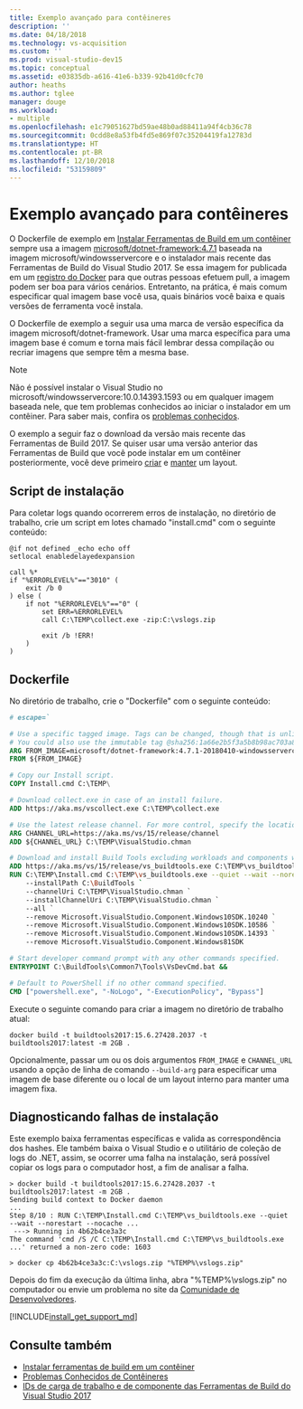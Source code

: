 ```yaml
---
title: Exemplo avançado para contêineres
description: ''
ms.date: 04/18/2018
ms.technology: vs-acquisition
ms.custom: ''
ms.prod: visual-studio-dev15
ms.topic: conceptual
ms.assetid: e03835db-a616-41e6-b339-92b41d0cfc70
author: heaths
ms.author: tglee
manager: douge
ms.workload:
- multiple
ms.openlocfilehash: e1c79051627bd59ae48b0ad88411a94f4cb36c78
ms.sourcegitcommit: 0cdd8e8a53fb4fd5e869f07c35204419fa12783d
ms.translationtype: HT
ms.contentlocale: pt-BR
ms.lasthandoff: 12/10/2018
ms.locfileid: "53159809"
---
```

# <a name="advanced-example-for-containers"></a>Exemplo avançado para contêineres

O Dockerfile de exemplo em [Instalar Ferramentas de Build em um contêiner](build-tools-container.md) sempre usa a imagem [microsoft/dotnet-framework:4.7.1](https://hub.docker.com/r/microsoft/dotnet-framework) baseada na imagem microsoft/windowsservercore e o instalador mais recente das Ferramentas de Build do Visual Studio 2017. Se essa imagem for publicada em um [registro do Docker](https://azure.microsoft.com/services/container-registry) para que outras pessoas efetuem pull, a imagem podem ser boa para vários cenários. Entretanto, na prática, é mais comum especificar qual imagem base você usa, quais binários você baixa e quais versões de ferramenta você instala.

O Dockerfile de exemplo a seguir usa uma marca de versão específica da imagem microsoft/dotnet-framework. Usar uma marca específica para uma imagem base é comum e torna mais fácil lembrar dessa compilação ou recriar imagens que sempre têm a mesma base.

> [!NOTE]
> Não é possível instalar o Visual Studio no microsoft/windowsservercore:10.0.14393.1593 ou em qualquer imagem baseada nele, que tem problemas conhecidos ao iniciar o instalador em um contêiner. Para saber mais, confira os [problemas conhecidos](build-tools-container-issues.md).

O exemplo a seguir faz o download da versão mais recente das Ferramentas de Build 2017. Se quiser usar uma versão anterior das Ferramentas de Build que você pode instalar em um contêiner posteriormente, você deve primeiro [criar](create-an-offline-installation-of-visual-studio.md) e [manter](update-a-network-installation-of-visual-studio.md) um layout.

## <a name="install-script"></a>Script de instalação

Para coletar logs quando ocorrerem erros de instalação, no diretório de trabalho, crie um script em lotes chamado "install.cmd" com o seguinte conteúdo:

```shell
@if not defined _echo echo off
setlocal enabledelayedexpansion

call %*
if "%ERRORLEVEL%"=="3010" (
    exit /b 0
) else (
    if not "%ERRORLEVEL%"=="0" (
        set ERR=%ERRORLEVEL%
        call C:\TEMP\collect.exe -zip:C:\vslogs.zip

        exit /b !ERR!
    )
)
```

## <a name="dockerfile"></a>Dockerfile

No diretório de trabalho, crie o "Dockerfile" com o seguinte conteúdo:

```dockerfile
# escape=`

# Use a specific tagged image. Tags can be changed, though that is unlikely for most images.
# You could also use the immutable tag @sha256:1a66e2b5f3a5b8b98ac703a8bfd4902ae60d307ed9842978df40dbc04ac86b1b
ARG FROM_IMAGE=microsoft/dotnet-framework:4.7.1-20180410-windowsservercore-1709
FROM ${FROM_IMAGE}

# Copy our Install script.
COPY Install.cmd C:\TEMP\

# Download collect.exe in case of an install failure.
ADD https://aka.ms/vscollect.exe C:\TEMP\collect.exe

# Use the latest release channel. For more control, specify the location of an internal layout.
ARG CHANNEL_URL=https://aka.ms/vs/15/release/channel
ADD ${CHANNEL_URL} C:\TEMP\VisualStudio.chman

# Download and install Build Tools excluding workloads and components with known issues.
ADD https://aka.ms/vs/15/release/vs_buildtools.exe C:\TEMP\vs_buildtools.exe
RUN C:\TEMP\Install.cmd C:\TEMP\vs_buildtools.exe --quiet --wait --norestart --nocache `
    --installPath C:\BuildTools `
    --channelUri C:\TEMP\VisualStudio.chman `
    --installChannelUri C:\TEMP\VisualStudio.chman `
    --all `
    --remove Microsoft.VisualStudio.Component.Windows10SDK.10240 `
    --remove Microsoft.VisualStudio.Component.Windows10SDK.10586 `
    --remove Microsoft.VisualStudio.Component.Windows10SDK.14393 `
    --remove Microsoft.VisualStudio.Component.Windows81SDK

# Start developer command prompt with any other commands specified.
ENTRYPOINT C:\BuildTools\Common7\Tools\VsDevCmd.bat &&

# Default to PowerShell if no other command specified.
CMD ["powershell.exe", "-NoLogo", "-ExecutionPolicy", "Bypass"]
```

Execute o seguinte comando para criar a imagem no diretório de trabalho atual:

```shell
docker build -t buildtools2017:15.6.27428.2037 -t buildtools2017:latest -m 2GB .
```

Opcionalmente, passar um ou os dois argumentos `FROM_IMAGE` e `CHANNEL_URL` usando a opção de linha de comando `--build-arg` para especificar uma imagem de base diferente ou o local de um layout interno para manter uma imagem fixa.

## <a name="diagnosing-install-failures"></a>Diagnosticando falhas de instalação

Este exemplo baixa ferramentas específicas e valida as correspondência dos hashes. Ele também baixa o Visual Studio e o utilitário de coleção de logs do .NET, assim, se ocorrer uma falha na instalação, será possível copiar os logs para o computador host, a fim de analisar a falha.

```shell
> docker build -t buildtools2017:15.6.27428.2037 -t buildtools2017:latest -m 2GB .
Sending build context to Docker daemon
...
Step 8/10 : RUN C:\TEMP\Install.cmd C:\TEMP\vs_buildtools.exe --quiet --wait --norestart --nocache ...
 ---> Running in 4b62b4ce3a3c
The command 'cmd /S /C C:\TEMP\Install.cmd C:\TEMP\vs_buildtools.exe ...' returned a non-zero code: 1603

> docker cp 4b62b4ce3a3c:C:\vslogs.zip "%TEMP%\vslogs.zip"
```

Depois do fim da execução da última linha, abra "%TEMP%\vslogs.zip" no computador ou envie um problema no site da [Comunidade de Desenvolvedores](https://developercommunity.visualstudio.com).

[!INCLUDE[install_get_support_md](includes/install_get_support_md.md)]

## <a name="see-also"></a>Consulte também

* [Instalar ferramentas de build em um contêiner](build-tools-container.md)
* [Problemas Conhecidos de Contêineres](build-tools-container-issues.md)
* [IDs de carga de trabalho e de componente das Ferramentas de Build do Visual Studio 2017](workload-component-id-vs-build-tools.md)
